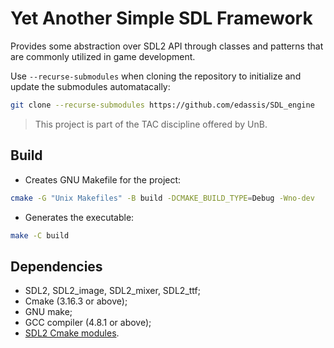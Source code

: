 # Yet Another Simple SDL Framework

Provides some abstraction over SDL2 API through classes and patterns that are commonly utilized in game development.

Use `--recurse-submodules` when cloning the repository to initialize and update the submodules automatacally:

```bash
git clone --recurse-submodules https://github.com/edassis/SDL_engine
```

> This project is part of the TAC discipline offered by UnB.

## Build

- Creates GNU Makefile for the project:
```bash
cmake -G "Unix Makefiles" -B build -DCMAKE_BUILD_TYPE=Debug -Wno-dev
```

- Generates the executable:
```bash
make -C build
```

## Dependencies
- SDL2, SDL2_image, SDL2_mixer, SDL2_ttf;
- Cmake (3.16.3 or above);
- GNU make;
- GCC compiler (4.8.1 or above);
- [SDL2 Cmake modules][sdl2_cmake].


[sdl2_cmake]: https://github.com/aminosbh/sdl2-cmake-modules
